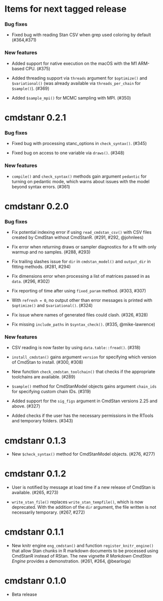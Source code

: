 # Items for next tagged release

### Bug fixes

* Fixed bug with reading Stan CSV when grep used coloring by default (#364,#371)

### New features

* Added support for native execution on the macOS with the M1 ARM-based CPU. (#375)

* Added threading support via `threads` argument for `$optimize()` and `$variational()` 
  (was already available via `threads_per_chain` for `$sample()`). (#369)

* Added `$sample_mpi()` for MCMC sampling with MPI. (#350)

# cmdstanr 0.2.1

### Bug fixes

* Fixed bug with processing stanc_options in `check_syntax()`. (#345)

* Fixed bug on access to one variable via `draws()`. (#348)

### New features

* `compile()` and `check_syntax()` methods gain argument `pedantic` for turning
on pedantic mode, which warns about issues with the model beyond syntax errors.
(#361)

# cmdstanr 0.2.0

### Bug fixes

* Fix potential indexing error if using `read_cmdstan_csv()` with CSV files
created by CmdStan without CmdStanR. (#291, #292, @johnlees)

* Fix error when returning draws or sampler diagnostics for a fit with only warmup
and no samples. (#288, #293)

* Fix trailing slashes issue for `dir` in `cmdstan_model()` and `output_dir` 
in fitting methods. (#281, #294)

* Fix dimensions error when processing a list of matrices passed in as `data`. (#296, #302)

* Fix reporting of time after using `fixed_param` method. (#303, #307)

* With `refresh = 0`, no output other than error messages is printed with
`$optimize()` and `$variational()`. (#324)

* Fix issue where names of generated files could clash. (#326, #328)

* Fix missing `include_paths` in `$syntax_check()`. (#335, @mike-lawrence)

### New features

* CSV reading is now faster by using `data.table::fread()`. (#318)

* `install_cmdstan()` gains argument `version` for specifying which version of
CmdStan to install. (#300, #308)

* New function `check_cmdstan_toolchain()` that checks if the appropriate
toolchains are available. (#289)

* `$sample()` method for CmdStanModel objects gains argument `chain_ids` for
specifying custom chain IDs. (#319)

* Added support for the `sig_figs` argument in CmdStan versions 2.25 and above. (#327)

* Added checks if the user has the necessary permissions in the RTools and temporary folders. (#343)

# cmdstanr 0.1.3

* New `$check_syntax()` method for CmdStanModel objects. (#276, #277)

# cmdstanr 0.1.2

* User is notified by message at load time if a new release of CmdStan is
available. (#265, #273)

* `write_stan_file()` replaces `write_stan_tempfile()`, which is now deprecated.
With the addition of the `dir` argument, the file written is not necessarily
temporary. (#267, #272)


# cmdstanr 0.1.1

* New knitr engine `eng_cmdstan()` and function `register_knitr_engine()` that
allow Stan chunks in R markdown documents to be processed using CmdStanR
instead of RStan. The new vignette _R Markdown CmdStan Engine_ provides a 
demonstration. (#261, #264, @bearloga)

# cmdstanr 0.1.0

* Beta release
